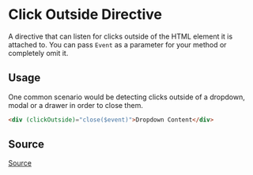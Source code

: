# Click Outside Directive

A directive that can listen for clicks outside of the HTML element it is attached to.
You can pass `Event` as a parameter for your method or completely omit it.

## Usage

One common scenario would be detecting clicks outside of a dropdown, modal or a drawer in order to close them.

<ngs-code-block-with-header>

```html
<div (clickOutside)="close($event)">Dropdown Content</div>
```

</ngs-code-block-with-header>

## Source

<a href="https://github.com/ertunga/ng-snippets/blob/master/projects/ng-snippets/click-outside/click-outside.directive.ts" target="_blank">Source</a>
